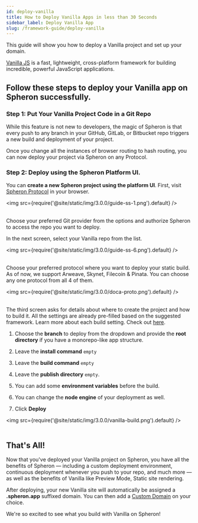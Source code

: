 ```yaml
---
id: deploy-vanilla
title: How to Deploy Vanilla Apps in less than 30 Seconds
sidebar_label: Deploy Vanilla App
slug: /framework-guide/deploy-vanilla
---
```


This guide will show you how to deploy a Vanilla project and set up your domain.

[Vanilla JS](http://vanilla-js.com/) is a fast, lightweight, cross-platform framework for building incredible, powerful JavaScript applications.

## Follow these steps to deploy your Vanilla app on Spheron successfully.

### Step 1: Put Your Vanilla Project Code in a Git Repo

While this feature is not new to developers, the magic of Spheron is that every push to any branch in your GitHub, GitLab, or Bitbucket repo triggers a new build and deployment of your project.

Once you change all the instances of browser routing to hash routing, you can now deploy your project via Spheron on any Protocol.

### Step 2: Deploy using the Spheron Platform UI.

You can **create a new Spheron project using the platform UI**. First, visit [Spheron Protocol](https://app.spheron.network/) in your browser.

<img src={require('@site/static/img/3.0.0/guide-ss-1.png').default} /> <br/><br/>

Choose your preferred Git provider from the options and authorize Spheron to access the repo you want to deploy.

In the next screen, select your Vanilla repo from the list.

<img src={require('@site/static/img/3.0.0/guide-ss-6.png').default} /> <br/><br/>

Choose your preferred protocol where you want to deploy your static build. As of now, we support Arweave, Skynet, Filecoin & Pinata. You can choose any one protocol from all 4 of them.

<img src={require('@site/static/img/3.0.0/doca-proto.png').default} /> <br/><br/>

The third screen asks for details about where to create the project and how to build it. All the settings are already pre-filled based on the suggested framework. Learn more about each build setting. Check out [here](https://docs.spheron.network/deployments/get-started#configuring-the-deployment).

1. Choose the **branch** to deploy from the dropdown and provide the **root directory** if you have a monorepo-like app structure.

1. Leave the **install command** `empty`

1. Leave the **build command** `empty`

1. Leave the **publish directory** `empty`.

1. You can add some **environment variables** before the build.

1. You can change the **node engine** of your deployment as well.

1. Click **Deploy**

<img src={require('@site/static/img/3.0.0/vanilla-build.png').default} /> <br/><br/>

## That's All!

Now that you've deployed your Vanilla project on Spheron, you have all the benefits of Spheron — including a custom deployment environment, continuous deployment whenever you push to your repo, and much more — as well as the benefits of Vanilla like Preview Mode, Static site rendering.

After deploying, your new Vanilla site will automatically be assigned a **.spheron.app** suffixed domain. You can then add a [Custom Domain](https://docs.spheron.network/domain-and-https/centralized-domain/attach-domain) on your choice.

We're so excited to see what you build with Vanilla on Spheron!
